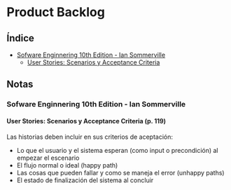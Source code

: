 # Product Backlog

## Índice

 - [Sofware Enginnering 10th Edition - Ian Sommerville](#1)
   - [User Stories: Scenarios y Acceptance Criteria](#1.1)

## Notas

<h3 id="1.1">Sofware Enginnering 10th Edition - Ian Sommerville</h3>

<h4 id="1.2">User Stories: Scenarios y Acceptance Criteria (p. 119)</h4>

Las historias deben incluir en sus criterios de aceptación:
 - Lo que el usuario y el sistema esperan (como input o precondición) al empezar el escenario
 - El flujo normal o ideal (happy path)
 - Las cosas que pueden fallar y como se maneja el error (unhappy paths)
 - El estado de finalización del sistema al concluir